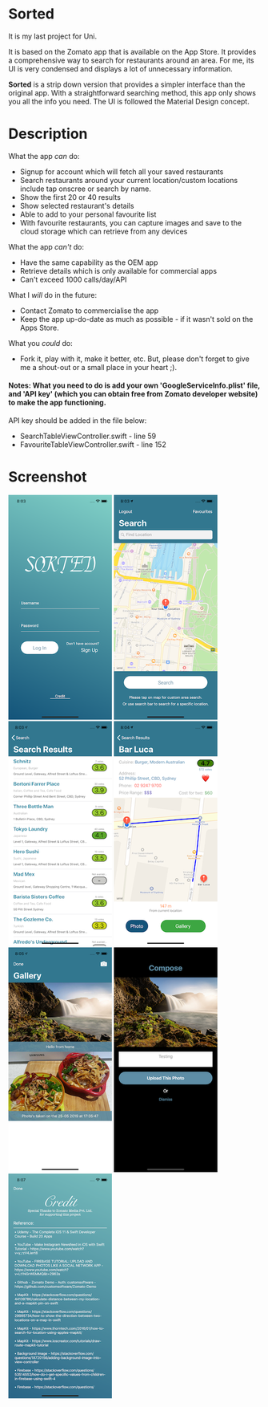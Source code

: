Sorted
======

It is my last project for Uni.

It is based on the Zomato app that is available on the App Store. It provides a comprehensive way to search for restaurants around an area. For me, its UI is very condensed and displays a lot of unnecessary information. 

**Sorted** is a strip down version that provides a simpler interface than the original app. With a straightforward searching method, this app only shows you all the info you need. The UI is followed the Material Design concept.

Description
======

What the app _can_ do:
* Signup for account which will fetch all your saved restaurants
* Search restaurants around your current location/custom locations include tap onscree or search by name.
* Show the first 20 or 40 results
* Show selected restaurant's details
* Able to add to your personal favourite list
* With favourite restaurants, you can capture images and save to the cloud storage which can retrieve from any devices

What the app _can't_ do:
* Have the same capability as the OEM app
* Retrieve details which is only available for commercial apps
* Can't exceed 1000 calls/day/API

What I _will_ do in the future:
* Contact Zomato to commercialise the app
* Keep the app up-do-date as much as possible - if it wasn't sold on the Apps Store.

What you _could_ do:
* Fork it, play with it, make it better, etc. But, please don't forget to give me a shout-out or a small place in your heart ;).

#### Notes: What you need to do is add your own 'GoogleServiceInfo.plist' file, and 'API key' (which you can obtain free from Zomato developer website) to make the app functioning.

API key should be added in the file below:
* SearchTableViewController.swift - line 59
* FavouriteTableViewController.swift - line 152

Screenshot
======

![](./images/1.png)
![](./images/2.png)
![](./images/3.png)
![](./images/4.png)
![](./images/5.png)
![](./images/6.png)
![](./images/7.png)
